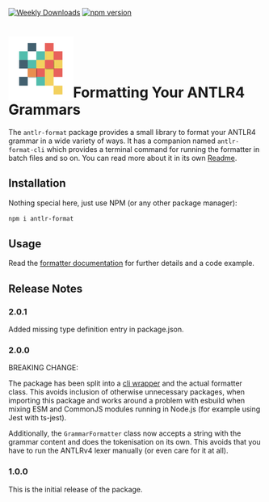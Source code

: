 [![Weekly Downloads](https://img.shields.io/npm/dw/antlr-format?style=for-the-badge&color=blue)](https://www.npmjs.com/package/antlr-format)
[![npm version](https://img.shields.io/npm/v/antlr-format?style=for-the-badge&color=yellow)](https://www.npmjs.com/package/antlr-format)

# <img src="https://raw.githubusercontent.com/mike-lischke/antlr-format/master/images/logo.svg" alt="antlr-format" style="width: 128px; height: 128px; vertical-align: bottom">Formatting Your ANTLR4 Grammars

The `antlr-format` package provides a small library to format your ANTLR4 grammar in a wide variety of ways. It has a companion named `antlr-format-cli` which provides a terminal command for running the formatter in batch files and so on. You can read more about it in its own [Readme](cli/ReadMe.md).

## Installation

Nothing special here, just use NPM (or any other package manager):

```bash
npm i antlr-format 
```

## Usage

Read the [formatter documentation](doc/formatting.md) for further details and a code example.

## Release Notes

### 2.0.1

Added missing type definition entry in package.json.

### 2.0.0

BREAKING CHANGE:

The package has been split into a [cli wrapper](https://www.npmjs.com/package/antlr-format-cli) and the actual formatter class. This avoids inclusion of otherwise unnecessary packages, when importing this package and works around a problem with esbuild when mixing ESM and CommonJS modules running in Node.js (for example using Jest with ts-jest).

Additionally, the `GrammarFormatter` class now accepts a string with the grammar content and does the tokenisation on its own. This avoids that you have to run the ANTLRv4 lexer manually (or even care for it at all).

### 1.0.0

This is the initial release of the package.